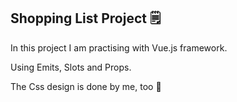 ## Shopping List Project 🗒

In this project I am practising with Vue.js framework.

Using Emits, Slots and Props.

The Css design is done by me, too 🐬

